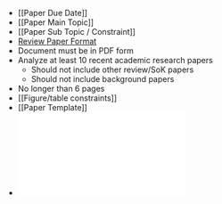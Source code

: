 - [[Paper Due Date]]
- [[Paper Main Topic]]
- [[Paper Sub Topic / Constraint]]
- [Review Paper Format](https://www.ieee.org/conferences/publishing/templates.html)
- Document must be in PDF form
- Analyze at least 10 recent academic research papers
	- Should not include other review/SoK papers
	- Should not include background papers
- No longer than 6 pages
- [[Figure/table constraints]]
- [[Paper Template]]
- ![Short_Review_Example.pdf](../assets/Short_Review_Example_1732329906418_0.pdf)